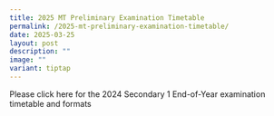 ```yaml
---
title: 2025 MT Preliminary Examination Timetable
permalink: /2025-mt-preliminary-examination-timetable/
date: 2025-03-25
layout: post
description: ""
image: ""
variant: tiptap
---
```

<p>Please click here for the 2024 Secondary 1 End-of-Year examination timetable
and formats</p>